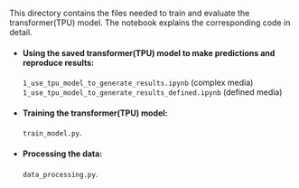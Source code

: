 This directory contains the files needed to train and evaluate the transformer(TPU) model. The notebook explains the corresponding code in detail.

<ul>

  <li><h4>Using the saved transformer(TPU) model to make predictions and reproduce results:</h4>
    <code>1_use_tpu_model_to_generate_results.ipynb</code> (complex media) <br>
    <code>1_use_tpu_model_to_generate_results_defined.ipynb</code> (defined media)


  <li><h4>Training the transformer(TPU) model:</h4>
    <code>train_model.py</code>.

  <li><h4>Processing the data:</h4>
    <code>data_processing.py</code>.

  
</ul>
